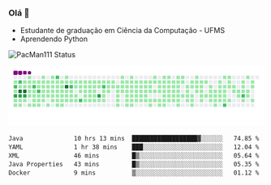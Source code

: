 ### Olá 👋

- Estudante de graduação em Ciência da Computação - UFMS
- Aprendendo Python

![PacMan111 Status](https://github-readme-stats.vercel.app/api?username=pacman111&show_icons=true&theme=gruvbox)
<!--[![Top Linguagens](https://github-readme-stats.vercel.app/api/top-langs/?username=pacman111&layout=compact)](https://github.com/anuraghazra/github-readme-stats) 
-->

![snake gif](https://github.com/PacMan111/PacMan111/blob/output/github-contribution-grid-snake.gif)

<!--START_SECTION:waka-->

```txt
Java              10 hrs 13 mins  ██████████████████▓░░░░░░   74.85 %
YAML              1 hr 38 mins    ███░░░░░░░░░░░░░░░░░░░░░░   12.04 %
XML               46 mins         █▒░░░░░░░░░░░░░░░░░░░░░░░   05.64 %
Java Properties   43 mins         █▒░░░░░░░░░░░░░░░░░░░░░░░   05.35 %
Docker            9 mins          ▒░░░░░░░░░░░░░░░░░░░░░░░░   01.12 %
```

<!--END_SECTION:waka-->
